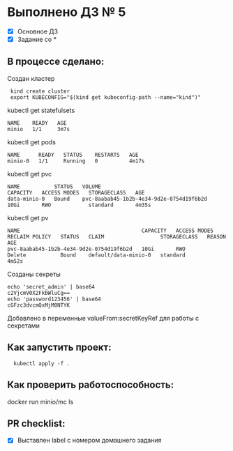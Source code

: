 # Выполнено ДЗ № 5

 - [x] Основное ДЗ
 - [x] Задание со *

## В процессе сделано:
  Создан кластер
 ```
  kind create cluster
  export KUBECONFIG="$(kind get kubeconfig-path --name="kind")"
 ``` 
   kubectl get statefulsets

```
NAME    READY   AGE
minio   1/1     3m7s
```
  kubectl get pods

```
NAME      READY   STATUS    RESTARTS   AGE
minio-0   1/1     Running   0          4m17s
```
  kubectl get pvc

```
NAME           STATUS   VOLUME                                     CAPACITY   ACCESS MODES   STORAGECLASS   AGE
data-minio-0   Bound    pvc-8aabab45-1b2b-4e34-9d2e-0754d19f6b2d   10Gi       RWO            standard       4m35s

```
  kubectl get pv
```
NAME                                       CAPACITY   ACCESS MODES   RECLAIM POLICY   STATUS   CLAIM                  STORAGECLASS   REASON   AGE
pvc-8aabab45-1b2b-4e34-9d2e-0754d19f6b2d   10Gi       RWO            Delete           Bound    default/data-minio-0   standard                4m52s
```
Созданы секреты
```
echo 'secret_admin' | base64
c2VjcmV0X2FkbWluCg==
echo 'password123456' | base64
cGFzc3dvcmQxMjM0NTYK
```
Добавлено в переменные valueFrom:secretKeyRef для работы с секретами

## Как запустить проект:
```
  kubectl apply -f .
```
## Как проверить работоспособность:
 docker run minio/mc ls
## PR checklist:
 - [x] Выставлен label с номером домашнего задания

 